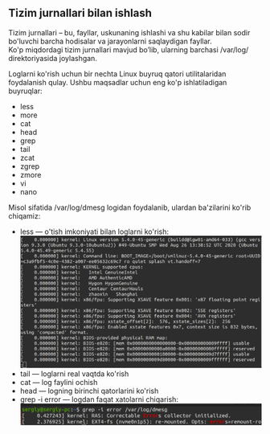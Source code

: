 ## Tizim jurnallari bilan ishlash
Tizim jurnallari – bu, fayllar, uskunaning ishlashi va shu kabilar bilan sodir bo'luvchi barcha hodisalar va jarayonlarni saqlaydigan fayllar. \
Ko'p miqdordagi tizim jurnallari mavjud bo’lib, ularning barchasi /var/log/ direktoriyasida joylashgan. 

Loglarni ko'rish uchun bir nechta Linux buyruq qatori utilitalaridan foydalanish qulay. Ushbu maqsadlar uchun eng ko'p ishlatiladigan buyruqlar:
- less
- more
- cat
- head
- grep
- tail
- zcat
- zgrep
- zmore
- vi
- nano

Misol sifatida /var/log/dmesg logidan foydalanib, ulardan ba'zilarini ko'rib chiqamiz:
- less — o'tish imkoniyati bilan loglarni ko'rish:
    <img src="../misc/images/log1.png" alt="log1" width="500"/>
- tail — loglarni real vaqtda ko'rish
- cat — log faylini ochish
- head — logning birinchi qatorlarini ko'rish
- grep -i error — logdan faqat xatolarni chiqarish: \
    <img src="../misc/images/log2.png" alt="log2" width="500"/>
